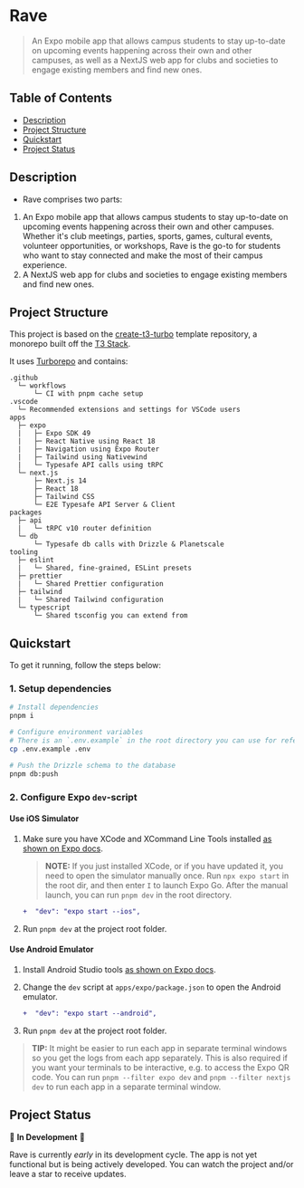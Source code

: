 # Rave

> An Expo mobile app that allows campus students to stay up-to-date on upcoming events happening across their own and other campuses, as well as a NextJS web app for clubs and societies to engage existing members and find new ones.

## Table of Contents

- [Description](#description)
- [Project Structure](#project-structure)
- [Quickstart](#quickstart)
- [Project Status](#project-status)

## Description

- Rave comprises two parts:

1. An Expo mobile app that allows campus students to stay up-to-date on upcoming events happening across their own and other campuses. Whether it's club meetings, parties, sports, games, cultural events, volunteer opportunities, or workshops, Rave is the go-to for students who want to stay connected and make the most of their campus experience.
2. A NextJS web app for clubs and societies to engage existing members and find new ones.

## Project Structure

This project is based on the [create-t3-turbo](https://github.com/t3-oss/create-t3-turbo) template repository, a monorepo built off the [T3 Stack](https://create.t3.gg).

It uses [Turborepo](https://turbo.build/repo) and contains:

```text
.github
  └─ workflows
      └─ CI with pnpm cache setup
.vscode
  └─ Recommended extensions and settings for VSCode users
apps
  ├─ expo
  |   ├─ Expo SDK 49
  |   ├─ React Native using React 18
  |   ├─ Navigation using Expo Router
  |   ├─ Tailwind using Nativewind
  |   └─ Typesafe API calls using tRPC
  └─ next.js
      ├─ Next.js 14
      ├─ React 18
      ├─ Tailwind CSS
      └─ E2E Typesafe API Server & Client
packages
  ├─ api
  |   └─ tRPC v10 router definition
  └─ db
      └─ Typesafe db calls with Drizzle & Planetscale
tooling
  ├─ eslint
  |   └─ Shared, fine-grained, ESLint presets
  ├─ prettier
  |   └─ Shared Prettier configuration
  ├─ tailwind
  |   └─ Shared Tailwind configuration
  └─ typescript
      └─ Shared tsconfig you can extend from
```

## Quickstart

To get it running, follow the steps below:

### 1. Setup dependencies

```bash
# Install dependencies
pnpm i

# Configure environment variables
# There is an `.env.example` in the root directory you can use for reference
cp .env.example .env

# Push the Drizzle schema to the database
pnpm db:push
```

### 2. Configure Expo `dev`-script

#### Use iOS Simulator

1. Make sure you have XCode and XCommand Line Tools installed [as shown on Expo docs](https://docs.expo.dev/workflow/ios-simulator).

   > **NOTE:** If you just installed XCode, or if you have updated it, you need to open the simulator manually once. Run `npx expo start` in the root dir, and then enter `I` to launch Expo Go. After the manual launch, you can run `pnpm dev` in the root directory.

   ```diff
   +  "dev": "expo start --ios",
   ```

2. Run `pnpm dev` at the project root folder.

#### Use Android Emulator

1. Install Android Studio tools [as shown on Expo docs](https://docs.expo.dev/workflow/android-studio-emulator).

2. Change the `dev` script at `apps/expo/package.json` to open the Android emulator.

   ```diff
   +  "dev": "expo start --android",
   ```

3. Run `pnpm dev` at the project root folder.

> **TIP:** It might be easier to run each app in separate terminal windows so you get the logs from each app separately. This is also required if you want your terminals to be interactive, e.g. to access the Expo QR code. You can run `pnpm --filter expo dev` and `pnpm --filter nextjs dev` to run each app in a separate terminal window.

## Project Status

🚧 **In Development** 🚧

Rave is currently _early_ in its development cycle. The app is not yet functional but is being actively developed. You can watch the project and/or leave a star to receive updates.
